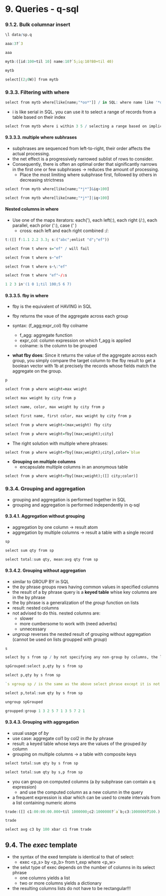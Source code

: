 
# 9. Queries - q-sql

### 9.1.2. Bulk columnar insert


```q
\l data/sp.q
```


```q
aaa:3?`3
```


```q
aaa
```


```q
mytb:([id:100+til 10] name:10?`5;iq:10?80+til 40)
```


```q
mytb
```


```q
select[(2;0W)] from mytb
```

### 9.3.3. Filtering with where


```q
select from mytb where[like[name;"*oo*"]] / in SQL: where name like '*dd*'
```

- i is like serial in SQL. you can use it to select a range of records from a table based on their index


```q
select from mytb where i within 3 5 / selecting a range based on implicit index of table
```

#### 9.3.3.3. multiple where subhrases

- subphrases are sequenced from left-to-right, their order affects the actual processing.
- the net effect is a progressively narrowed sublist of rows to consider.
- Consequently, there is often an optimal order that significantly narrows in the first one or few subphrases -> reduces the amount of processing.
    - Place the most limiting where subphrase first, followed by others in decreasing strictness


```q
select from mytb where[like[name;"*j*"]&iq>100]
```


```q
select from mytb where[like[name;"*j*"]|iq>100]
```

#### __Nested columns in where__

- Use one of the maps iterators: each('), each left(\:), each right (/:), each parallel, each prior (':), case ('                                                                                                                                                                                                                                                                                                                                                                                                                                                                                                  )
    - cross: each left and each right combined \:/:


```q
t:([] f:1.1 2.2 3.3; s:("abc";enlist "d";"ef"))
```


```q
select from t where s="ef" / will fail
```


```q
select from t where s~"ef"
```


```q
select from t where s~\:"ef"
```


```q
select from t where "ef"~/:s
```


```q
1 2 3 in'(1 0 1;til 100;5 6 7)
```

#### __9.3.3.5. fby in where__

- fby is the equivalent of HAVING in SQL
- fby returns the vaue of the aggregate across each group

- syntax: (f_agg;expr_col) fby colname
    - f_agg: aggregate function
    - expr_col: column expression on which f_agg is applied
    - colname: is the column to be grouped

- __what fby does__: Since it returns the value of the aggregate across each group, you simply compare the target column to the fby result to get a boolean vector with 1b at precisely the records whose fields match the aggregate on the group.


```q
p
```


```q
select from p where weight=max weight
```


```q
select max weight by city from p
```


```q
select name, color, max weight by city from p
```


```q
select first name, first color, max weight by city from p
```


```q
select from p where weight=(max;weight) fby city
```


```q
select from p where weight=fby[(max;weight);city]
```

- The right solution with multiple where phrases:


```q
select from p where weight=fby[(max;weight);city],color=`blue
```

- __Grouping on multiple columns__
    - encapsulate multiple columns in an anonymous table


```q
select from p where weight=fby[(max;weight);([] city;color)]
```

### __9.3.4. Grouping and aggregation__

- grouping and aggregation is performed together in SQL
- grouping and aggregation is performed independently in q-sql

#### 9.3.4.1. Aggregation without grouping

- aggregation by one column -> result atom
- aggregation by multiple columns -> result a table with a single record


```q
sp
```


```q
select sum qty from sp
```


```q
select total:sum qty, mean:avg qty from sp
```

#### 9.3.4.2. Grouping without aggregation

- similar to GROUP BY in SQL
- the _by_ phrase groups rows having common values in specified columns
- the result of a by phrase query is a __keyed table__ whise key columns are in the by phrase
- the by phrase is a generalization of the _group_ function on lists
- result: nested columns
- not advised to do this. nested columns are:
    - slower
    - more cumbersome to work with (need adverbs)
    - unnecessary
- _ungroup_ reverses the nested result of grouping without aggregation (cannot be used on lists groupped with _group_)


```q
s
```


```q
select by s from sp / by not specifying any non-group by columns, the last elements of these columns are selected
```


```q
spGrouped:select p,qty by s from sp
```


```q
select p,qty by s from sp
```


```q
`s xgroup sp / is the same as the above select phrase except it is not ordered by the group by columns
```


```q
select p,total:sum qty by s from sp
```


```q
ungroup spGrouped
```


```q
groupped:group 1 3 2 5 7 1 3 5 7 2 1
```

#### 9.3.4.3. Grouping with aggregation

- usual usage of _by_
- use case: aggregate col1 by col2 in _the by_ phrase
- result: a keyed table whose keys are the values of the grouped _by_ column
- grouping on multiple columns -> a table with composite keys


```q
select total:sum qty by s from sp
```


```q
select total:sum qty by s,p from sp
```

- you can group on computed columns (a _by_ subphrase can contain a q expression)
    - and use the computed column as a new column in the query
- a frequent expression is xbar which can be used to create intervals from a list containing numeric atoms


```q
trade:([] c1:00:00:00.000+til 1000000;c2:1000000?`a`b;c3:1000000?100.)
```


```q
trade
```


```q
select avg c3 by 100 xbar c1 from trade
```

## 9.4. __The _exec_ template__

- the syntax of the exed template is identical to that of select:
    - exec <p_s> by <p_b> from t_exp where <p_w>
- the selut type of exec depends on the number of columns in its select phrase
    - one columns yields a list
    - two or more columns yields a dictionary
- the resulting columns lists do not have to be rectangular!!!


```q

```


```q

```


```q

```


```q

```


```q

```


```q

```


```q

```


```q

```


```q

```
